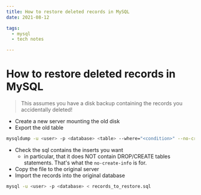 ```yaml
---
title: How to restore deleted records in MySQL
date: 2021-08-12

tags:
  - mysql
  - tech notes

---
```

# How to restore deleted records in MySQL

> This assumes you have a disk backup containing the records you accidentally deleted!

- Create a new server mounting the old disk
- Export the old table
```sh
mysqldump -u <user> -p <database> <table> --where="<condition>" --no-create-info > records_to_restore.sql
```

- Check the sql contains the inserts you want
  - in particular, that it does NOT contain DROP/CREATE tables statements. That's what the `no-create-info` is for.
- Copy the file to the original server
- Import the records into the original database
```sh
mysql -u <user> -p <database> < records_to_restore.sql
```
